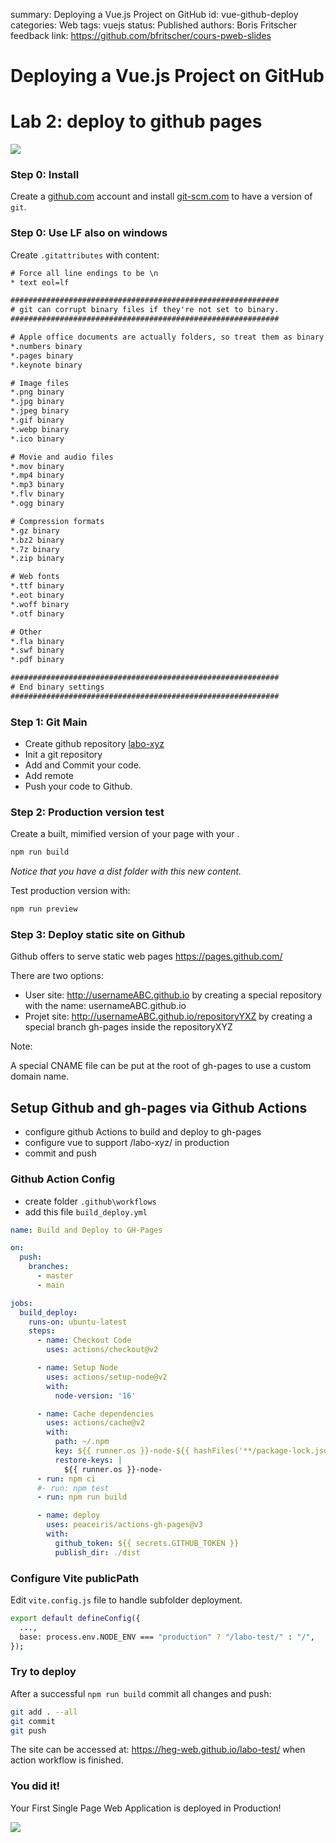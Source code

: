 summary: Deploying a Vue.js Project on GitHub
id: vue-github-deploy
categories: Web
tags: vuejs
status: Published 
authors: Boris Fritscher
feedback link: https://github.com/bfritscher/cours-pweb-slides

# Deploying a Vue.js Project on GitHub


# Lab 2: deploy to github pages

![](images/yeoman-ship.png)<!-- .element: class="w-30" -->



### Step 0: Install

Create a [github.com](https://github.com) account and install [git-scm.com](https://git-scm.com/download/win) to have a version of `git`.



### Step 0: Use LF also on windows

Create `.gitattributes` with content:

```txt
# Force all line endings to be \n
* text eol=lf

############################################################
# git can corrupt binary files if they're not set to binary.
############################################################

# Apple office documents are actually folders, so treat them as binary.
*.numbers binary
*.pages binary
*.keynote binary

# Image files
*.png binary
*.jpg binary
*.jpeg binary
*.gif binary
*.webp binary
*.ico binary

# Movie and audio files
*.mov binary
*.mp4 binary
*.mp3 binary
*.flv binary
*.ogg binary

# Compression formats
*.gz binary
*.bz2 binary
*.7z binary
*.zip binary

# Web fonts
*.ttf binary
*.eot binary
*.woff binary
*.otf binary

# Other
*.fla binary
*.swf binary
*.pdf binary

############################################################
# End binary settings
############################################################
```



### Step 1: Git Main

- Create github repository [labo-xyz](https://classroom.github.com/a/KHAPN3aT)
- Init a git repository
- Add and Commit your code.
- Add remote
- Push your code to Github.



### Step 2: Production version test

Create a built, mimified version of your page with your .
```sh
npm run build
```
*Notice that you have a dist folder with this new content.*

Test production version with:
```sh
npm run preview
```



### Step 3: Deploy static site on Github

Github offers to serve static web pages https://pages.github.com/

There are two options:

- User site: http://usernameABC.github.io by creating a special repository with the name: usernameABC.github.io
- Projet site: http://usernameABC.github.io/repositoryYXZ by creating a special branch gh-pages inside the repositoryXYZ


Note:

A special CNAME file can be put at the root of gh-pages to use a custom domain name.



## Setup Github and gh-pages via Github Actions

- configure github Actions to build and deploy to gh-pages
- configure vue to support /labo-xyz/ in production
- commit and push



### Github Action Config

- create folder `.github\workflows`
- add this file `build_deploy.yml`

```yml
name: Build and Deploy to GH-Pages

on:
  push:
    branches:
      - master
      - main

jobs:
  build_deploy:
    runs-on: ubuntu-latest
    steps:
      - name: Checkout Code
        uses: actions/checkout@v2

      - name: Setup Node
        uses: actions/setup-node@v2
        with:
          node-version: '16'

      - name: Cache dependencies
        uses: actions/cache@v2
        with:
          path: ~/.npm
          key: ${{ runner.os }}-node-${{ hashFiles('**/package-lock.json') }}
          restore-keys: |
            ${{ runner.os }}-node-
      - run: npm ci
      #- run: npm test
      - run: npm run build

      - name: deploy
        uses: peaceiris/actions-gh-pages@v3
        with:
          github_token: ${{ secrets.GITHUB_TOKEN }}
          publish_dir: ./dist

```



### Configure Vite publicPath
Edit `vite.config.js` file to handle subfolder deployment.
```sh
export default defineConfig({
  ...,
  base: process.env.NODE_ENV === "production" ? "/labo-test/" : "/",
});
```



### Try to deploy

After a successful ```npm run build``` commit all changes and push:
```sh
git add . --all
git commit
git push
```

The site can be accessed at: https://heg-web.github.io/labo-test/ when action workflow is finished.

<!-- .element: class="small" -->



### You did it!

Your First Single Page Web Application is deployed in Production!

![](assets/youdidit.gif)


